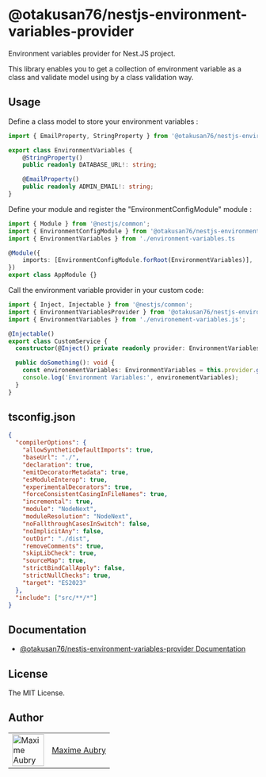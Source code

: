 # @otakusan76/nestjs-environment-variables-provider
Environment variables provider for Nest.JS project.

This library enables you to get a collection of environment variable as a class and validate model using by a class validation way.

## Usage
Define a class model to store your environment variables :

``` Typescript
import { EmailProperty, StringProperty } from '@otakusan76/nestjs-environment-variables-provider';

export class EnvironmentVariables {
    @StringProperty()
    public readonly DATABASE_URL!: string;

    @EmailProperty()
    public readonly ADMIN_EMAIL!: string;
}
```

Define your module and register the "EnvironmentConfigModule" module :

``` Typescript
import { Module } from '@nestjs/common';
import { EnvironmentConfigModule } from '@otakusan76/nestjs-environment-variables-provider';
import { EnvironmentVariables } from './environment-variables.ts

@Module({
    imports: [EnvironmentConfigModule.forRoot(EnvironmentVariables)],
})
export class AppModule {}
```

Call the environment variable provider in your custom code:

``` Typescript
import { Inject, Injectable } from '@nestjs/common';
import { EnvironmentVariablesProvider } from '@otakusan76/nestjs-environment-variables-provider';
import { EnvironmentVariables } from './environement-variables.js';

@Injectable()
export class CustomService {
  constructor(@Inject() private readonly provider: EnvironmentVariablesProvider) {}

  public doSomething(): void {
    const environementVariables: EnvironmentVariables = this.provider.getEnvironmentVariables(EnvironmentVariables);
    console.log('Environment Variables:', environementVariables);
  }
}
```

## tsconfig.json
``` JSON
{
  "compilerOptions": {
    "allowSyntheticDefaultImports": true,
    "baseUrl": "./",
    "declaration": true,
    "emitDecoratorMetadata": true,
    "esModuleInterop": true,
    "experimentalDecorators": true,
    "forceConsistentCasingInFileNames": true,
    "incremental": true,
    "module": "NodeNext",
    "moduleResolution": "NodeNext",
    "noFallthroughCasesInSwitch": false,
    "noImplicitAny": false,
    "outDir": "./dist",
    "removeComments": true,
    "skipLibCheck": true,
    "sourceMap": true,
    "strictBindCallApply": false,
    "strictNullChecks": true,
    "target": "ES2023"
  },
  "include": ["src/**/*"]
}
```

## Documentation

- [@otakusan76/nestjs-environment-variables-provider Documentation](https://github.com/maxime-aubry/nestjs-utils-environment-variables-provider/docs)

## License

The MIT License.

## Author

<table>
  <tr>
    <td >
      <img src="https://avatars.githubusercontent.com/u/6122959?v=4&s=128" width="64" height="64" alt="Maxime Aubry">
    </td>
    <td>
      <a href="https://github.com/maxime-aubry">Maxime Aubry</a>
    </td>
  </tr>
</table>
